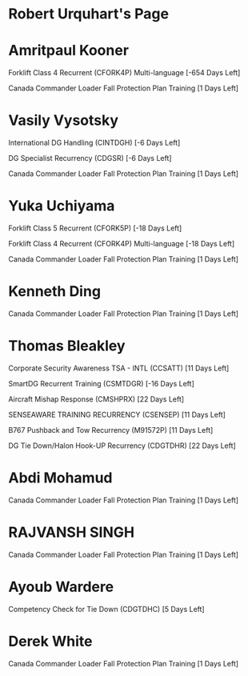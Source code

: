 # Robert Urquhart's Page




# Amritpaul Kooner


Forklift Class 4 Recurrent (CFORK4P) Multi-language [-654 Days Left]

Canada Commander Loader Fall Protection Plan Training [1 Days Left]



# Vasily Vysotsky


International DG Handling (CINTDGH) [-6 Days Left]

DG Specialist Recurrency (CDGSR) [-6 Days Left]

Canada Commander Loader Fall Protection Plan Training [1 Days Left]



# Yuka Uchiyama


Forklift Class 5 Recurrent (CFORK5P) [-18 Days Left]

Forklift Class 4 Recurrent (CFORK4P) Multi-language [-18 Days Left]

Canada Commander Loader Fall Protection Plan Training [1 Days Left]



# Kenneth Ding


Canada Commander Loader Fall Protection Plan Training [1 Days Left]



# Thomas Bleakley


Corporate Security Awareness TSA - INTL (CCSATT) [11 Days Left]

SmartDG Recurrent Training (CSMTDGR) [-16 Days Left]

Aircraft Mishap Response (CMSHPRX) [22 Days Left]

SENSEAWARE TRAINING RECURRENCY (CSENSEP) [11 Days Left]

B767 Pushback and Tow Recurrency (M91572P) [11 Days Left]

DG Tie Down/Halon Hook-UP Recurrency (CDGTDHR) [22 Days Left]



# Abdi Mohamud


Canada Commander Loader Fall Protection Plan Training [1 Days Left]



# RAJVANSH SINGH


Canada Commander Loader Fall Protection Plan Training [1 Days Left]



# Ayoub Wardere


Competency Check for Tie Down (CDGTDHC) [5 Days Left]



# Derek White


Canada Commander Loader Fall Protection Plan Training [1 Days Left]



